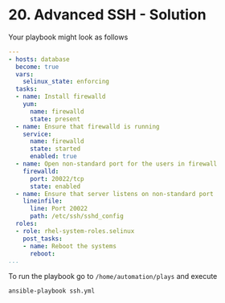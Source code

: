 # 20. Advanced SSH - Solution

Your playbook might look as follows
```yml
---
- hosts: database
  become: true
  vars:
    selinux_state: enforcing
  tasks:
  - name: Install firewalld
    yum: 
      name: firewalld
      state: present
  - name: Ensure that firewalld is running
    service:
      name: firewalld
      state: started
      enabled: true
  - name: Open non-standard port for the users in firewall
    firewalld:
      port: 20022/tcp
      state: enabled
  - name: Ensure that server listens on non-standard port
    lineinfile:
      line: Port 20022
      path: /etc/ssh/sshd_config
  roles:
  - role: rhel-system-roles.selinux
    post_tasks:
    - name: Reboot the systems
      reboot:
...
```

To run the playbook go to `/home/automation/plays` and execute
```bash
ansible-playbook ssh.yml
```